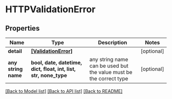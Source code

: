 # HTTPValidationError


## Properties
Name | Type | Description | Notes
------------ | ------------- | ------------- | -------------
**detail** | [**[ValidationError]**](ValidationError.md) |  | [optional]
**any string name** | **bool, date, datetime, dict, float, int, list, str, none_type** | any string name can be used but the value must be the correct type | [optional]

[[Back to Model list]](../README.md#documentation-for-models) [[Back to API list]](../README.md#documentation-for-api-endpoints) [[Back to README]](../README.md)
